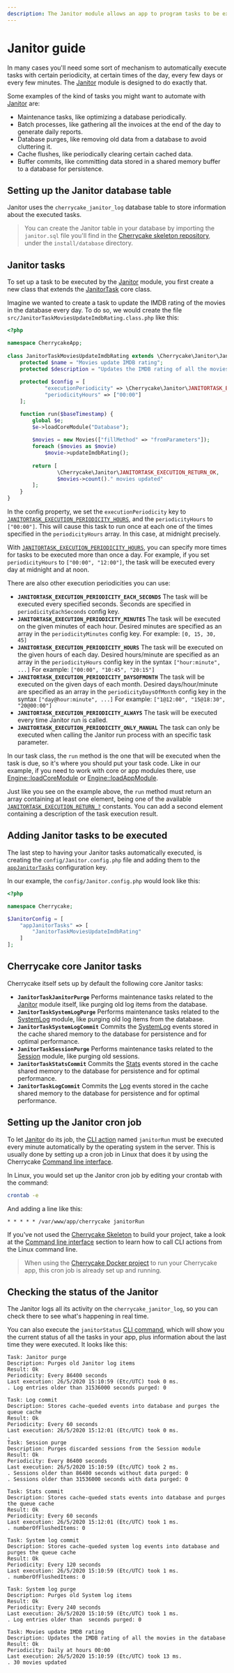 ```yaml
---
description: The Janitor module allows an app to program tasks to be executed periodically.
---
```


# Janitor guide

In many cases you'll need some sort of mechanism to automatically execute tasks with certain periodicity, at certain times of the day, every few days or every few minutes. The [Janitor](../../reference/core-modules/janitor/) module is designed to do exactly that.

Some examples of the kind of tasks you might want to automate with [Janitor](../../reference/core-modules/janitor/) are:

* Maintenance tasks, like optimizing a database periodically.
* Batch processes, like gathering all the invoices at the end of the day to generate daily reports.
* Database purges, like removing old data from a database to avoid cluttering it.
* Cache flushes, like periodically clearing certain cached data.
* Buffer commits, like committing data stored in a shared memory buffer to a database for persistence.

## Setting up the Janitor database table

Janitor uses the `cherrycake_janitor_log` database table to store information about the executed tasks.

> You can create the Janitor table in your database by importing the `janitor.sql` file you'll find in the [Cherrycake skeleton repository](https://github.com/tin-cat/cherrycake-skeleton), under the `install/database` directory.

## Janitor tasks

To set up a task to be executed by the [Janitor](../../reference/core-modules/janitor/) module, you first create a new class that extends the [JanitorTask](../../reference/core-classes/janitortask/) core class.

Imagine we wanted to create a task to update the IMDB rating of the movies in the database every day. To do so, we would create the file `src/JanitorTaskMoviesUpdateImdbRating.class.php` like this:

```php
<?php

namespace CherrycakeApp;
    
class JanitorTaskMoviesUpdateImdbRating extends \Cherrycake\Janitor\JanitorTask {
    protected $name = "Movies update IMDB rating";
    protected $description = "Updates the IMDB rating of all the movies in the database";
    
    protected $config = [
    		"executionPeriodicity" => \Cherrycake\Janitor\JANITORTASK_EXECUTION_PERIODICITY_HOURS,
		    "periodicityHours" => ["00:00"]
    ];

    function run($baseTimestamp) {
        global $e;
        $e->loadCoreModule("Database");
        
        $movies = new Movies(["fillMethod" => "fromParameters"]);
        foreach ($movies as $movie)
            $movie->updateImdbRating();
        
        return [
    			\Cherrycake\Janitor\JANITORTASK_EXECUTION_RETURN_OK,
		    	$movies->count()." movies updated"
        ];
    }
}
```

In the config property, we set the `executionPeriodicity` key to [`JANITORTASK_EXECUTION_PERIODICITY_HOURS`](../../reference/core-modules/janitor/#constants), and the `periodicityHours` to `["00:00"]`. This will cause this task to run once at each one of the times specified in the `periodicityHours` array. In this case, at midnight precisely.

With [`JANITORTASK_EXECUTION_PERIODICITY_HOURS`](../../reference/core-modules/janitor/#constants), you can specify more times for tasks to be executed more than once a day. For example, if you set `periodicityHours` to `["00:00", "12:00"]`, the task will be executed every day at midnight and at noon.

There are also other execution periodicities you can use:

* **`JANITORTASK_EXECUTION_PERIODICITY_EACH_SECONDS`** The task will be executed every specified seconds. Seconds are specified in `periodicityEachSeconds` config key.
* **`JANITORTASK_EXECUTION_PERIODICITY_MINUTES`** The task will be executed on the given minutes of each hour. Desired minutes are specified as an array in the `periodicityMinutes` config key. For example: `[0, 15, 30, 45]`
* **`JANITORTASK_EXECUTION_PERIODICITY_HOURS`** The task will be executed on the given hours of each day. Desired hours/minute are specified as an array in the `periodicityHours` config key in the syntax `["hour:minute", ...]` For example: `["00:00", "10:45", "20:15"]`
* **`JANITORTASK_EXECUTION_PERIODICITY_DAYSOFMONTH`** The task will be executed on the given days of each month. Desired days/hour/minute are specified as an array in the `periodicityDaysOfMonth` config key in the syntax `["day@hour:minute", ...]` For example: `["1@12:00", "15@18:30", "20@00:00"]`
* **`JANITORTASK_EXECUTION_PERIODICITY_ALWAYS`** The task will be executed every time Janitor run is called.
* **`JANITORTASK_EXECUTION_PERIODICITY_ONLY_MANUAL`** The task can only be executed when calling the Janitor run process with an specific task parameter.

In our task class, the `run` method is the one that will be executed when the task is due, so it's where you should put your task code. Like in our example, if you need to work with core or app modules there, use  [Engine::loadCoreModule](../../reference/core-classes/engine/methods.md#loadcoremodule) or [Engine::loadAppModule](../../reference/core-classes/engine/methods.md#loadappmodule).

Just like you see on the example above, the `run` method must return an array containing at least one element, being one of the available [`JANITORTASK_EXECUTION_RETURN_?`](../../reference/core-modules/janitor/#constants) constants. You can add a second element containing a description of the task execution result.

## Adding Janitor tasks to be executed

The last step to having your Janitor tasks automatically executed, is creating the `config/Janitor.config.php` file and  adding them to the [`appJanitorTasks`](../../reference/core-modules/janitor/#configuration) configuration key.

In our example, the `config/Janitor.config.php` would look like this:

```php
<?php

namespace Cherrycake;

$JanitorConfig = [
	"appJanitorTasks" => [
		"JanitorTaskMoviesUpdateImdbRating"
	]
];
```

## Cherrycake core Janitor tasks

Cherrycake itself sets up by default the following core Janitor tasks:

* **`JanitorTaskJanitorPurge`** Performs maintenance tasks related to the [Janitor](../../reference/core-modules/janitor/) module itself, like purging old log items from the database.
* **`JanitorTaskSystemLogPurge`** Performs maintenance tasks related to the [SystemLog](../../reference/core-modules/systemlog.md) module, like purging old log items from the database.
* **`JanitorTaskSystemLogCommit`** Commits the [SystemLog](../../reference/core-modules/systemlog.md) events stored in the cache shared memory to the database for persistence and for optimal performance.
* **`JanitorTaskSessionPurge`** Performs maintenance tasks related to the [Session](../../reference/core-modules/session/) module, like purging old sessions.
* **`JanitorTaskStatsCommit`** Commits the [Stats](../../reference/core-modules/stats/) events stored in the cache shared memory to the database for persistence and for optimal performance.
* **`JanitorTaskLogCommit`** Commits the [Log](../../reference/core-modules/log/) events stored in the cache shared memory to the database for persistence and for optimal performance.

## Setting up the Janitor cron job

To let [Janitor](../../reference/core-modules/janitor/) do its job, the [CLI action](../cli.md#cli-actions) named `janitorRun` must be executed every minute automatically by the operating system in the server. This is usually done by setting up a cron job in Linux that does it by using the Cherrycake [Command line interface](../cli.md).

In Linux, you would set up the Janitor cron job by editing your crontab with the command:

```bash
crontab -e
```

And adding a line like this:

```text
* * * * * /var/www/app/cherrycake janitorRun
```

If you've not used the [Cherrycake Skeleton](../getting-started/skeleton.md) to build your project, take a look at the [Command line interface](../cli.md) section to learn how to call CLI actions from the Linux command line.

> When using the [Cherrycake Docker project](../getting-started/docker.md) to run your Cherrycake app, this cron job is already set up and running.

## Checking the status of the Janitor

The Janitor logs all its activity on the `cherrycake_janitor_log`, so you can check there to see what's happening in real time.

You can also execute the `janitorStatus` [CLI command](../cli.md), which will show you the current status of all the tasks in your app, plus information about the last time they were executed. It looks like this:

```text
Task: Janitor purge
Description: Purges old Janitor log items
Result: Ok
Periodicity: Every 86400 seconds
Last execution: 26/5/2020 15:10:59 (Etc/UTC) took 0 ms.
. Log entries older than 31536000 seconds purged: 0

Task: Log commit
Description: Stores cache-queded events into database and purges the queue cache
Result: Ok
Periodicity: Every 60 seconds
Last execution: 26/5/2020 15:12:01 (Etc/UTC) took 0 ms.
. 
Task: Session purge
Description: Purges discarded sessions from the Session module
Result: Ok
Periodicity: Every 86400 seconds
Last execution: 26/5/2020 15:10:59 (Etc/UTC) took 2 ms.
. Sessions older than 86400 seconds without data purged: 0
. Sessions older than 31536000 seconds with data purged: 0

Task: Stats commit
Description: Stores cache-queded stats events into database and purges the queue cache
Result: Ok
Periodicity: Every 60 seconds
Last execution: 26/5/2020 15:12:01 (Etc/UTC) took 1 ms.
. numberOfFlushedItems: 0

Task: System log commit
Description: Stores cache-queded system log events into database and purges the queue cache
Result: Ok
Periodicity: Every 120 seconds
Last execution: 26/5/2020 15:10:59 (Etc/UTC) took 1 ms.
. numberOfFlushedItems: 0

Task: System log purge
Description: Purges old System log items
Result: Ok
Periodicity: Every 240 seconds
Last execution: 26/5/2020 15:10:59 (Etc/UTC) took 1 ms.
. Log entries older than  seconds purged: 0

Task: Movies update IMDB rating
Description: Updates the IMDB rating of all the movies in the database
Result: Ok
Periodicity: Daily at hours 00:00
Last execution: 26/5/2020 15:10:59 (Etc/UTC) took 13 ms.
. 30 movies updated
```

